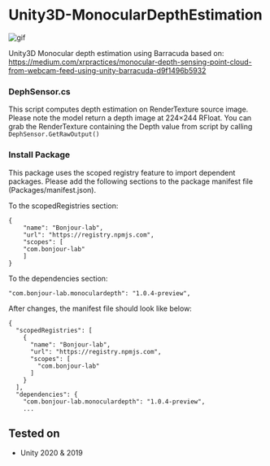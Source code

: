 # Unity3D-MonocularDepthEstimation
![gif](https://i.imgur.com/T04Wrng.gif)

Unity3D Monocular depth estimation using Barracuda
based on: https://medium.com/xrpractices/monocular-depth-sensing-point-cloud-from-webcam-feed-using-unity-barracuda-d9f1496b5932

### DephSensor.cs
This script computes depth estimation on RenderTexture source image.
Please note the model return a depth image at 224×244 RFloat.
You can grab the RenderTexture containing the Depth value from script by calling ```DephSensor.GetRawOutput()```

### Install Package
This package uses the scoped registry feature to import dependent packages.
Please add the following sections to the package manifest file (Packages/manifest.json).

To the scopedRegistries section:
```
{
    "name": "Bonjour-lab",
    "url": "https://registry.npmjs.com",
    "scopes": [
    "com.bonjour-lab"
    ]
}
```

To the dependencies section:

```
"com.bonjour-lab.monoculardepth": "1.0.4-preview",
```

After changes, the manifest file should look like below:
```
{
  "scopedRegistries": [
    {
      "name": "Bonjour-lab",
      "url": "https://registry.npmjs.com",
      "scopes": [
        "com.bonjour-lab"
      ]
    }
  ],
  "dependencies": {
    "com.bonjour-lab.monoculardepth": "1.0.4-preview",
    ...
```


Tested on
-------
* Unity 2020 & 2019

